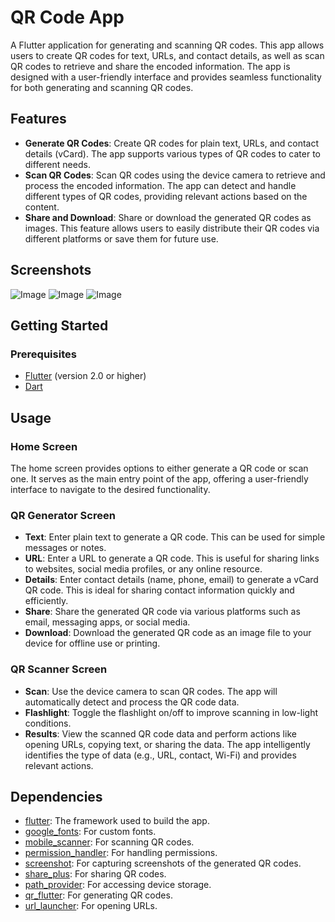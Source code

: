 # QR Code App

A Flutter application for generating and scanning QR codes. This app allows users to create QR codes for text, URLs, and contact details, as well as scan QR codes to retrieve and share the encoded information. The app is designed with a user-friendly interface and provides seamless functionality for both generating and scanning QR codes.

## Features

- **Generate QR Codes**: Create QR codes for plain text, URLs, and contact details (vCard). The app supports various types of QR codes to cater to different needs.
- **Scan QR Codes**: Scan QR codes using the device camera to retrieve and process the encoded information. The app can detect and handle different types of QR codes, providing relevant actions based on the content.
- **Share and Download**: Share or download the generated QR codes as images. This feature allows users to easily distribute their QR codes via different platforms or save them for future use.

## Screenshots

![Image](https://github.com/user-attachments/assets/9542192d-4061-473b-84cc-f423599d2a07)
![Image](https://github.com/user-attachments/assets/78a31f85-8db4-40e9-9187-9472d2278140)
![Image](https://github.com/user-attachments/assets/6491167c-0098-480d-a006-caf2853e51b5)

## Getting Started

### Prerequisites

- [Flutter](https://flutter.dev/docs/get-started/install) (version 2.0 or higher)
- [Dart](https://dart.dev/get-dart)

## Usage

### Home Screen

The home screen provides options to either generate a QR code or scan one. It serves as the main entry point of the app, offering a user-friendly interface to navigate to the desired functionality.

### QR Generator Screen

- **Text**: Enter plain text to generate a QR code. This can be used for simple messages or notes.
- **URL**: Enter a URL to generate a QR code. This is useful for sharing links to websites, social media profiles, or any online resource.
- **Details**: Enter contact details (name, phone, email) to generate a vCard QR code. This is ideal for sharing contact information quickly and efficiently.
- **Share**: Share the generated QR code via various platforms such as email, messaging apps, or social media.
- **Download**: Download the generated QR code as an image file to your device for offline use or printing.

### QR Scanner Screen

- **Scan**: Use the device camera to scan QR codes. The app will automatically detect and process the QR code data.
- **Flashlight**: Toggle the flashlight on/off to improve scanning in low-light conditions.
- **Results**: View the scanned QR code data and perform actions like opening URLs, copying text, or sharing the data. The app intelligently identifies the type of data (e.g., URL, contact, Wi-Fi) and provides relevant actions.

## Dependencies

- [flutter](https://flutter.dev/): The framework used to build the app.
- [google_fonts](https://pub.dev/packages/google_fonts): For custom fonts.
- [mobile_scanner](https://pub.dev/packages/mobile_scanner): For scanning QR codes.
- [permission_handler](https://pub.dev/packages/permission_handler): For handling permissions.
- [screenshot](https://pub.dev/packages/screenshot): For capturing screenshots of the generated QR codes.
- [share_plus](https://pub.dev/packages/share_plus): For sharing QR codes.
- [path_provider](https://pub.dev/packages/path_provider): For accessing device storage.
- [qr_flutter](https://pub.dev/packages/qr_flutter): For generating QR codes.
- [url_launcher](https://pub.dev/packages/url_launcher): For opening URLs.

